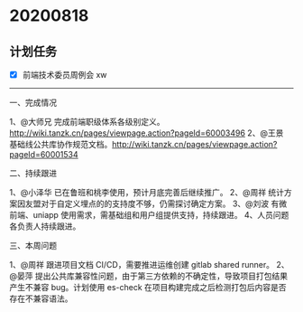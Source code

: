 # 20200818

## 计划任务

- [x] 前端技术委员周例会 xw

---

一、完成情况

1、@大师兄 完成前端职级体系各级别定义。http://wiki.tanzk.cn/pages/viewpage.action?pageId=60003496
2、@王景 基础线公共库协作规范文档。http://wiki.tanzk.cn/pages/viewpage.action?pageId=60001534

二、持续跟进

1、@小泽华 已在鲁班和桃李使用，预计月底完善后继续推广。
2、@周祥 统计方案因友盟对于自定义埋点的的支持度不够，仍需探讨确定方案。
3、@刘波 有微前端、uniapp 使用需求，需基础组和用户组提供支持，持续跟进。
4、人员问题各负责人持续跟进。

三、本周问题

1、@周祥 跟进项目文档 CI/CD，需要推进运维创建 gitlab shared runner。
2、@晏萍 提出公共库兼容性问题，由于第三方依赖的不确定性，导致项目打包结果产生不兼容 bug。计划使用 es-check 在项目构建完成之后检测打包后内容是否存在不兼容语法。
